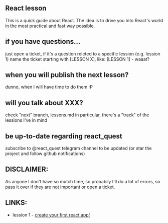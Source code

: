 ## React lesson
This is a quick guide about React.
The idea is to drive you into React's world  in the most practical and fast way possible.

## if you have questions...
just open a ticket, if it's a question releted to a specific lession (e.g. lession 1) name the ticket starting with [LESSON X], like:
[LESSON 1] - waaat?

## when you will publish the next lesson?
dunno, when I will have time to do them :P

## will you talk about XXX?
check "next" branch, lessons.md in particular, there's a "track" of the lessions I've in mind

## be up-to-date regarding react_quest
subscribe to @react_quest telegram channel to be updated (or star the project and follow github notifications)

## DISCLAIMER:
As anyone I don't have so mutch time, so probabily I'll do a lot of errors, so pass it over if they are not important or open a ticket.

## LINKS:
 - lession 1 - [create your first react app!](lessons/lesson1.md)
